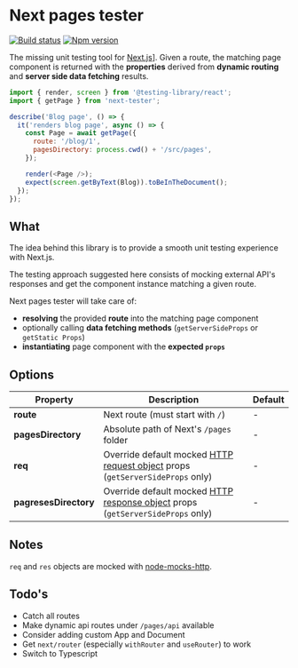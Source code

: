 # Next pages tester

[![Build status][ci-badge]][ci]
[![Npm version][npm-badge]][npm]

The missing unit testing tool for [Next.js][next-github]]. Given a route, the matching page component is returned with the **properties** derived from **dynamic routing** and **server side data fetching** results.

```js
import { render, screen } from '@testing-library/react';
import { getPage } from 'next-tester';

describe('Blog page', () => {
  it('renders blog page', async () => {
    const Page = await getPage({
      route: '/blog/1',
      pagesDirectory: process.cwd() + '/src/pages',
    });

    render(<Page />);
    expect(screen.getByText(Blog)).toBeInTheDocument();
  });
});
```

## What

The idea behind this library is to provide a smooth unit testing experience with Next.js.

The testing approach suggested here consists of mocking external API's responses and get the component instance matching a given route.

Next pages tester will take care of:

- **resolving** the provided **route** into the matching page component
- optionally calling **data fetching methods** (`getServerSideProps` or `getStatic Props`)
- **instantiating** page component with the **expected `props`**

## Options

| Property              | Description                                                                                | Default |
| --------------------- | ------------------------------------------------------------------------------------------ | ------- |
| **route**             | Next route (must start with `/`)                                                           | -       |
| **pagesDirectory**    | Absolute path of Next's `/pages` folder                                                    | -       |
| **req**               | Override default mocked [HTTP request object][req-docs] props (`getServerSideProps` only)  | -       |
| **pagresesDirectory** | Override default mocked [HTTP response object][res-docs] props (`getServerSideProps` only) | -       |

## Notes

`req` and `res` objects are mocked with [node-mocks-http][node-mocks-http].

## Todo's

- Catch all routes
- Make dynamic api routes under `/pages/api` available
- Consider adding custom App and Document
- Get `next/router` (especially `withRouter` and `useRouter`) to work
- Switch to Typescript

[ci]: https://travis-ci.com/toomuchdesign/next-pages-tester
[ci-badge]: https://travis-ci.com/toomuchdesign/next-pages-tester.svg?branch=master
[npm]: https://www.npmjs.com/package/next-pages-tester
[npm-badge]: https://img.shields.io/npm/v/next-pages-tester.svg
[next-github]: https://nextjs.org/
[req-docs]: https://nodejs.org/api/http.html#http_class_http_clientrequest
[res-docs]: https://nodejs.org/api/http.html#http_class_http_serverresponse
[node-mocks-http]: https://www.npmjs.com/package/node-mocks-http
